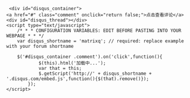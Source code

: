 <section class="comment">

<!-- Disqus Comment BEGIN -->
	 <div id="disqus_container">
	<a href="#" class="comment" onclick="return false;">点击查看评论</a>
	<div id="disqus_thread"></div>
    <script type="text/javascript">
        /* * * CONFIGURATION VARIABLES: EDIT BEFORE PASTING INTO YOUR WEBPAGE * * */
        var disqus_shortname = 'matrixq'; // required: replace example with your forum shortname
 
		$('#disqus_container .comment').on('click',function(){
		        $(this).html('加载中...');
		        var that = this;
		        $.getScript('http://' + disqus_shortname + '.disqus.com/embed.js',function(){$(that).remove()});
		    });
    </script>
   </div>
    
<!-- Disqus Comment END -->
</section>

